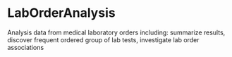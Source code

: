 # LabOrderAnalysis
Analysis data from medical laboratory orders including: summarize results, discover frequent ordered group of lab tests, investigate lab order associations
